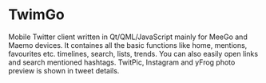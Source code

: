 TwimGo
======

Mobile Twitter client written in Qt/QML/JavaScript mainly for MeeGo and Maemo devices. It containes all the basic functions like home, mentions, favourites etc. timelines, search, lists, trends. You can also easily open links and search mentioned hashtags. TwitPic, Instagram and yFrog photo preview is shown in tweet details. 
